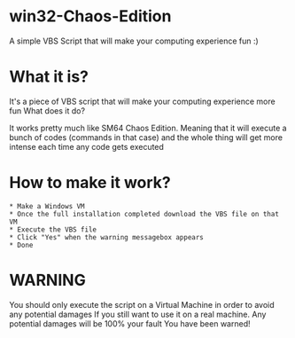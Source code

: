 # win32-Chaos-Edition
A simple VBS Script that will make your computing experience fun :)


# What it is?

It's a piece of VBS script that will make your computing experience more fun
What does it do?

It works pretty much like SM64 Chaos Edition. Meaning that it will execute a bunch of codes (commands in that case) and the whole thing will get more intense each time any code gets executed
# How to make it work?

    * Make a Windows VM
    * Once the full installation completed download the VBS file on that VM
    * Execute the VBS file
    * Click "Yes" when the warning messagebox appears
    * Done

# WARNING

You should only execute the script on a Virtual Machine in order to avoid any potential damages
If you still want to use it on a real machine. Any potential damages will be 100% your fault
You have been warned!
